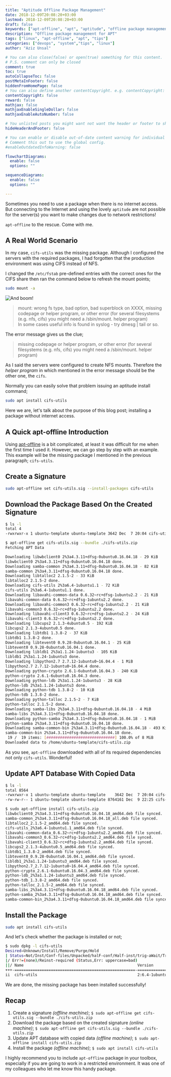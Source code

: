 ```yaml
---
title: "Aptitude Offline Package Management"
date: 2018-12-09T20:08:20+03:00
lastmod: 2018-12-09T20:08:20+03:00
draft: false
keywords: ["apt-offline", "apt", "aptitude", "offline package management", "apt offline", "ubuntu offline package", "debian offline package"]
description: "Offline package management for APT"
tags: ["linux", "apt-offline", "apt", "tips"]
categories: ["devops", "system","tips", "linux"]
author: "Aziz Unsal"

# You can also close(false) or open(true) something for this content.
# P.S. comment can only be closed
comment: true
toc: true
autoCollapseToc: false
postMetaInFooter: false
hiddenFromHomePage: false
# You can also define another contentCopyright. e.g. contentCopyright: "This is another copyright."
contentCopyright: false
reward: false
mathjax: false
mathjaxEnableSingleDollar: false
mathjaxEnableAutoNumber: false

# You unlisted posts you might want not want the header or footer to show
hideHeaderAndFooter: false

# You can enable or disable out-of-date content warning for individual post.
# Comment this out to use the global config.
#enableOutdatedInfoWarning: false

flowchartDiagrams:
  enable: false
  options: ""

sequenceDiagrams: 
  enable: false
  options: ""

---
```

Sometimes you need to use a package when there is no internet access. But connecting to the Internet and using the lovely `aptitude` are not possible for the server(s) you want to make changes due to network restrictions!

`apt-offline` to the rescue. Come with me.
<!--more-->

## A Real World Scenario

In my case, `cifs-utils` was the missing package. Although I configured the servers with the required packages, I had forgotten that the production environment was using CIFS instead of NFS. 

I changed the `/etc/fstab` pre-defined entries with the correct ones for the CIFS share then ran the command below to refresh the mount points;

```bash
sudo mount -a
```

![And boom!](/blog/boom.png)

> mount: wrong fs type, bad option, bad superblock on XXXX, missing codepage or helper program, or other error (for several filesystems (e.g. nfs, cifs) you might need a /sbin/mount.<type> helper program)  
In some cases useful info is found in syslog - try dmesg | tail or so.

The error message gives us the clue;

>missing codepage or helper program, or other error (for several filesystems (e.g. nfs, cifs) you might need a /sbin/mount.<type> helper program)  

As I said the servers were configured to create NFS mounts. Therefore the *helper program* in which mentioned in the error message should be the other one, the `cifs`.

Normally you can easily solve that problem issuing an aptitude install command;

```bash
sudo apt install cifs-utils
```

Here we are, let's talk about the purpose of this blog post; installing a package without internet access. 

## A Quick apt-offline Introduction

Using [apt-offline](https://packages.ubuntu.com/xenial/admin/apt-offline) is a bit complicated, at least it was difficult for me when the first time I used it. However, we can go step by step with an example. This example will be the missing package I mentioned in the previous paragraph; `cifs-utils`.

## Create a Signature

```bash
sudo apt-offline set cifs-utils.sig --install-packages cifs-utils
```

## Download the Package Based On the Created Signature

```bash
$ ls -l
total 4
-rwxrwxr-x 1 ubuntu-template ubuntu-template 3642 Dec  7 20:04 cifs-utils.sig

$ apt-offline get cifs-utils.sig --bundle ./cifs-utils.zip
Fetching APT Data

Downloading libwbclient0 2%3a4.3.11+dfsg-0ubuntu0.16.04.18 - 29 KiB
libwbclient0 2%3a4.3.11+dfsg-0ubuntu0.16.04.18 done.
Downloading samba-common 2%3a4.3.11+dfsg-0ubuntu0.16.04.18 - 82 KiB
samba-common 2%3a4.3.11+dfsg-0ubuntu0.16.04.18 done.
Downloading libtalloc2 2.1.5-2 - 33 KiB
libtalloc2 2.1.5-2 done.
Downloading cifs-utils 2%3a6.4-1ubuntu1.1 - 72 KiB
cifs-utils 2%3a6.4-1ubuntu1.1 done.
Downloading libavahi-common-data 0.6.32~rc+dfsg-1ubuntu2.2 - 21 KiB
libavahi-common-data 0.6.32~rc+dfsg-1ubuntu2.2 done.
Downloading libavahi-common3 0.6.32~rc+dfsg-1ubuntu2.2 - 21 KiB
libavahi-common3 0.6.32~rc+dfsg-1ubuntu2.2 done.
Downloading libavahi-client3 0.6.32~rc+dfsg-1ubuntu2.2 - 24 KiB
libavahi-client3 0.6.32~rc+dfsg-1ubuntu2.2 done.
Downloading libcups2 2.1.3-4ubuntu0.5 - 192 KiB
libcups2 2.1.3-4ubuntu0.5 done.
Downloading libtdb1 1.3.8-2 - 37 KiB
libtdb1 1.3.8-2 done.
Downloading libtevent0 0.9.28-0ubuntu0.16.04.1 - 25 KiB
libtevent0 0.9.28-0ubuntu0.16.04.1 done.
Downloading libldb1 2%3a1.1.24-1ubuntu3 - 105 KiB
libldb1 2%3a1.1.24-1ubuntu3 done.
Downloading libpython2.7 2.7.12-1ubuntu0~16.04.4 - 1 MiB
libpython2.7 2.7.12-1ubuntu0~16.04.4 done.
Downloading python-crypto 2.6.1-6ubuntu0.16.04.3 - 240 KiB
python-crypto 2.6.1-6ubuntu0.16.04.3 done.
Downloading python-ldb 2%3a1.1.24-1ubuntu3 - 28 KiB
python-ldb 2%3a1.1.24-1ubuntu3 done.
Downloading python-tdb 1.3.8-2 - 10 KiB
python-tdb 1.3.8-2 done.
Downloading python-talloc 2.1.5-2 - 7 KiB
python-talloc 2.1.5-2 done.
Downloading samba-libs 2%3a4.3.11+dfsg-0ubuntu0.16.04.18 - 4 MiB
samba-libs 2%3a4.3.11+dfsg-0ubuntu0.16.04.18 done.
Downloading python-samba 2%3a4.3.11+dfsg-0ubuntu0.16.04.18 - 1 MiB
python-samba 2%3a4.3.11+dfsg-0ubuntu0.16.04.18 done.
Downloading samba-common-bin 2%3a4.3.11+dfsg-0ubuntu0.16.04.18 - 493 KiB
samba-common-bin 2%3a4.3.11+dfsg-0ubuntu0.16.04.18 done.
 19 /  19 items: [##############################] 100.0% of 8 MiB
Downloaded data to /home/ubuntu-template/cifs-utils.zip
```

As you see, `apt-offline` downloaded with all of its required dependencies not only `cifs-utils`. Wonderful!

## Update APT Database With Copied Data

```bash
$ ls -l
total 8564
-rwxrwxr-x 1 ubuntu-template ubuntu-template    3642 Dec  7 20:04 cifs-utils.sig
-rw-rw-r-- 1 ubuntu-template ubuntu-template 8764161 Dec  9 22:25 cifs-utils.zip

$ sudo apt-offline install cifs-utils.zip
libwbclient0_2%3a4.3.11+dfsg-0ubuntu0.16.04.18_amd64.deb file synced.
samba-common_2%3a4.3.11+dfsg-0ubuntu0.16.04.18_all.deb file synced.
libtalloc2_2.1.5-2_amd64.deb file synced.
cifs-utils_2%3a6.4-1ubuntu1.1_amd64.deb file synced.
libavahi-common-data_0.6.32~rc+dfsg-1ubuntu2.2_amd64.deb file synced.
libavahi-common3_0.6.32~rc+dfsg-1ubuntu2.2_amd64.deb file synced.
libavahi-client3_0.6.32~rc+dfsg-1ubuntu2.2_amd64.deb file synced.
libcups2_2.1.3-4ubuntu0.5_amd64.deb file synced.
libtdb1_1.3.8-2_amd64.deb file synced.
libtevent0_0.9.28-0ubuntu0.16.04.1_amd64.deb file synced.
libldb1_2%3a1.1.24-1ubuntu3_amd64.deb file synced.
libpython2.7_2.7.12-1ubuntu0~16.04.4_amd64.deb file synced.
python-crypto_2.6.1-6ubuntu0.16.04.3_amd64.deb file synced.
python-ldb_2%3a1.1.24-1ubuntu3_amd64.deb file synced.
python-tdb_1.3.8-2_amd64.deb file synced.
python-talloc_2.1.5-2_amd64.deb file synced.
samba-libs_2%3a4.3.11+dfsg-0ubuntu0.16.04.18_amd64.deb file synced.
python-samba_2%3a4.3.11+dfsg-0ubuntu0.16.04.18_amd64.deb file synced.
samba-common-bin_2%3a4.3.11+dfsg-0ubuntu0.16.04.18_amd64.deb file synced.
```

## Install the Package

```bash
sudo apt install cifs-utils
```

And let's check whether the package is installed or not;

```bash
$ sudo dpkg -l cifs-utils
Desired=Unknown/Install/Remove/Purge/Hold
| Status=Not/Inst/Conf-files/Unpacked/halF-conf/Half-inst/trig-aWait/Trig-pend
|/ Err?=(none)/Reinst-required (Status,Err: uppercase=bad)
||/ Name                                                  Version                         Architecture                    Description
+++-=====================================================-===============================-===============================-================================================================================================================
ii  cifs-utils                                            2:6.4-1ubuntu1.1                amd64                           Common Internet File System utilities
```

We are done, the missing package has been installed successfully!

## Recap

1. Create a signature *(offline machine)*; `$ sudo apt-offline get cifs-utils.sig --bundle ./cifs-utils.zip`
2. Download the package based on the created signature *(online machine)*; `$ sudo apt-offline get cifs-utils.sig --bundle ./cifs-utils.zip`
3. Update APT database with copied data *(offline machine)*; `$ sudo apt-offline install cifs-utils.zip`
4. Install the package *(offline machine)*; `$ sudo apt install cifs-utils`

I highly recommend you to include `apt-offline` package in your toolbox, especially if you are going to work in a restricted environment. It was one of my colleagues who let me know this handy package.

